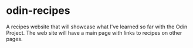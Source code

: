 # odin-recipes
A recipes website that will showcase what I've learned so far with the Odin Project.
The web site will have a main page with links to recipes on other pages.
